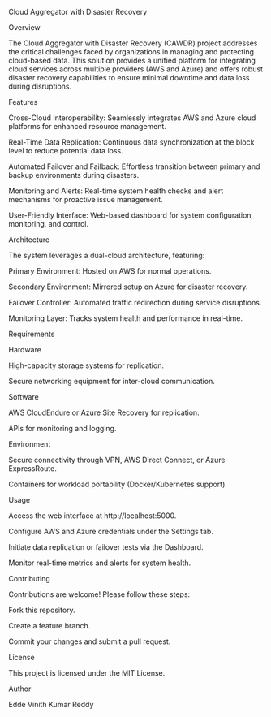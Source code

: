 Cloud Aggregator with Disaster Recovery

Overview

The Cloud Aggregator with Disaster Recovery (CAWDR) project addresses the critical challenges faced by organizations in managing and protecting cloud-based data. This solution provides a unified platform for integrating cloud services across multiple providers (AWS and Azure) and offers robust disaster recovery capabilities to ensure minimal downtime and data loss during disruptions.

Features

Cross-Cloud Interoperability: Seamlessly integrates AWS and Azure cloud platforms for enhanced resource management.

Real-Time Data Replication: Continuous data synchronization at the block level to reduce potential data loss.

Automated Failover and Failback: Effortless transition between primary and backup environments during disasters.

Monitoring and Alerts: Real-time system health checks and alert mechanisms for proactive issue management.

User-Friendly Interface: Web-based dashboard for system configuration, monitoring, and control.

Architecture

The system leverages a dual-cloud architecture, featuring:

Primary Environment: Hosted on AWS for normal operations.

Secondary Environment: Mirrored setup on Azure for disaster recovery.

Failover Controller: Automated traffic redirection during service disruptions.

Monitoring Layer: Tracks system health and performance in real-time.



Requirements

Hardware

High-capacity storage systems for replication.

Secure networking equipment for inter-cloud communication.

Software

AWS CloudEndure or Azure Site Recovery for replication.

APIs for monitoring and logging.

Environment

Secure connectivity through VPN, AWS Direct Connect, or Azure ExpressRoute.

Containers for workload portability (Docker/Kubernetes support).


Usage

Access the web interface at http://localhost:5000.

Configure AWS and Azure credentials under the Settings tab.

Initiate data replication or failover tests via the Dashboard.

Monitor real-time metrics and alerts for system health.

Contributing

Contributions are welcome! Please follow these steps:

Fork this repository.

Create a feature branch.

Commit your changes and submit a pull request.

License

This project is licensed under the MIT License.

Author

Edde Vinith Kumar Reddy